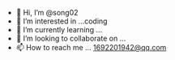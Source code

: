 - 👋 Hi, I’m @song02
- 👀 I’m interested in ...coding
- 🌱 I’m currently learning ...
- 💞️ I’m looking to collaborate on ...
- 📫 How to reach me ... 1692201942@qq.com

<!---
song02/song02 is a ✨ special ✨ repository because its `README.md` (this file) appears on your GitHub profile.
You can click the Preview link to take a look at your changes.
--->
